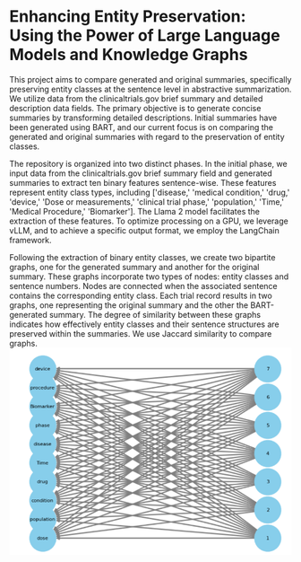 # Enhancing Entity Preservation: Using the Power of Large Language Models and Knowledge Graphs
This project aims to compare generated and original summaries, specifically preserving entity classes at the sentence level in abstractive summarization.
We utilize data from the clinicaltrials.gov brief summary and detailed description data fields. The primary objective is to generate concise summaries by transforming detailed descriptions. Initial summaries have been generated using BART, and our current focus is on comparing the generated and original summaries with regard to the preservation of entity classes.


The repository is organized into two distinct phases. In the initial phase, we input data from the clinicaltrials.gov brief summary field and generated summaries to extract ten binary features sentence-wise. These features represent entity class types, including ['disease,' 'medical condition,' 'drug,' 'device,' 'Dose or measurements,' 'clinical trial phase,' 'population,' 'Time,' 'Medical Procedure,' 'Biomarker']. The Llama 2 model facilitates the extraction of these features. To optimize processing on a GPU, we leverage vLLM, and to achieve a specific output format, we employ the LangChain framework. 


Following the extraction of binary entity classes, we create two bipartite graphs, one for the generated summary and another for the original summary. These graphs incorporate two types of nodes: entity classes and sentence numbers. Nodes are connected when the associated sentence contains the corresponding entity class. Each trial record results in two graphs, one representing the original summary and the other the BART-generated summary. The degree of similarity between these graphs indicates how effectively entity classes and their sentence structures are preserved within the summaries. We use Jaccard similarity to compare graphs.
![](data/img/predicted_graph.png)
 
